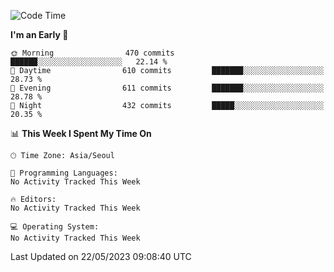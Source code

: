 <!--START_SECTION:waka-->
![Code Time](http://img.shields.io/badge/Code%20Time-1%2C510%20hrs%2034%20mins-blue)

**I'm an Early 🐤** 

```text
🌞 Morning                470 commits         ██████░░░░░░░░░░░░░░░░░░░   22.14 % 
🌆 Daytime                610 commits         ███████░░░░░░░░░░░░░░░░░░   28.73 % 
🌃 Evening                611 commits         ███████░░░░░░░░░░░░░░░░░░   28.78 % 
🌙 Night                  432 commits         █████░░░░░░░░░░░░░░░░░░░░   20.35 % 
```


📊 **This Week I Spent My Time On** 

```text
🕑︎ Time Zone: Asia/Seoul

💬 Programming Languages: 
No Activity Tracked This Week

🔥 Editors: 
No Activity Tracked This Week

💻 Operating System: 
No Activity Tracked This Week
```


 Last Updated on 22/05/2023 09:08:40 UTC
<!--END_SECTION:waka-->
